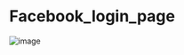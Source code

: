 # Facebook_login_page

![image](https://github.com/atuljedge/Facebook_login_page/assets/95165885/5202ff30-4ff2-42ae-9e10-d936f126b996)
